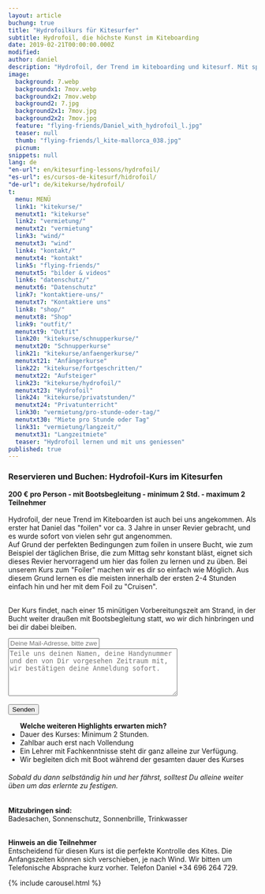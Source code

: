 ```yaml
---
layout: article
buchung: true
title: "Hydrofoilkurs für Kitesurfer"
subtitle: Hydrofoil, die höchste Kunst im Kiteboarding
date: 2019-02-21T00:00:00.000Z
modified: 
author: daniel
description: "Hydrofoil, der Trend im kiteboarding und kitesurf. Mit speziellem Board, kurzem Mast und Begleitung durch Boot sehr schnell zu lernen"
image: 
  background: 7.webp
  backgroundx1: 7mov.webp
  backgroundx2: 7mov.webp
  background2: 7.jpg
  background2x1: 7mov.jpg
  background2x2: 7mov.jpg
  feature: "flying-friends/Daniel_with_hydrofoil_l.jpg"
  teaser: null
  thumb: "flying-friends/l_kite-mallorca_038.jpg"
  picnum: 
snippets: null
lang: de
"en-url": en/kitesurfing-lessons/hydrofoil/
"es-url": es/cursos-de-kitesurf/hidrofoil/
"de-url": de/kitekurse/hydrofoil/
t: 
  menu: MENÜ
  link1: "kitekurse/"
  menutxt1: "kitekurse"
  link2: "vermietung/"
  menutxt2: "vermietung"
  link3: "wind/"
  menutxt3: "wind"
  link4: "kontakt/"
  menutxt4: "kontakt"
  link5: "flying-friends/"
  menutxt5: "bilder & videos"
  link6: "datenschutz/"
  menutxt6: "Datenschutz"
  link7: "kontaktiere-uns/"
  menutxt7: "Kontaktiere uns"
  link8: "shop/"
  menutxt8: "Shop"
  link9: "outfit/"
  menutxt9: "Outfit"
  link20: "kitekurse/schnupperkurse/"
  menutxt20: "Schnupperkurse"
  link21: "kitekurse/anfaengerkurse/"
  menutxt21: "Anfängerkurse"
  link22: "kitekurse/fortgeschritten/"
  menutxt22: "Aufsteiger"
  link23: "kitekurse/hydrofoil/"
  menutxt23: "Hydrofoil"
  link24: "kitekurse/privatstunden/"
  menutxt24: "Privatunterricht"
  link30: "vermietung/pro-stunde-oder-tag/"
  menutxt30: "Miete pro Stunde oder Tag"
  link31: "vermietung/langzeit/"
  menutxt31: "Langzeitmiete"
  teaser: "Hydrofoil lernen und mit uns geniessen"
published: true
---
```


<div id="bookingKitContainer" data-lang="de" data-e="7c3c03c88baf5046b46ba5f066833855" data-cw="a03e5048263685b2ea6fd19deb2b34a8"></div>
<script src="https://30082ea380c1c2256da3a9a1643d7a72.widget.bookingkit.net/bkscript/a03e5048263685b2ea6fd19deb2b34a8/?lang=de&e=7c3c03c88baf5046b46ba5f066833855" async></script>
<noscript><h3>Reservieren und Buchen: Hydrofoil-Kurs im Kitesurfen</h3>
 
<strong>200 € pro Person - mit Bootsbegleitung - minimum 2 Std. - maximum 2 Teilnehmer</strong><br><br>
<span>Hydrofoil, der neue Trend im Kiteboarden ist auch bei uns angekommen. Als erster hat Daniel das "foilen" vor ca. 3 Jahre in unser Revier gebracht, und es wurde sofort von vielen sehr gut angenommen.<br>
Auf Grund der perfekten Bedingungen zum foilen in unsere Bucht, wie zum Beispiel der täglichen Brise, die zum Mittag sehr konstant bläst, eignet sich dieses Revier hervorragend um hier das foilen zu lernen und zu üben. 
Bei unserem Kurs zum "Foiler" machen wir es dir so einfach wie Möglich. Aus diesem Grund lernen es die meisten innerhalb der ersten 2-4 Stunden einfach hin und her mit dem Foil zu "Cruisen".<br><br>

Der Kurs findet, nach einer 15 minütigen Vorbereitungszeit am Strand, in der Bucht weiter draußen mit Bootsbegleitung statt, wo wir dich hinbringen und bei dir dabei bleiben.</span>
<div class="item">
<form method="POST" action="https://formspree.io/team@kite-mallorca.com">
  <input type="email" name="_replyto" placeholder="Deine Mail-Adresse, bitte zweimal kontrolieren" required>
  <input type="hidden" name="_subject" value="Reservierungsanfrage für Hydrofoilkurs im Kitesurfen">
  <textarea name="body" cols="40" rows="6" placeholder="Teile uns deinen Namen, deine Handynummer und den von Dir vorgesehen Zeitraum mit, wir bestätigen deine Anmeldung sofort."></textarea>
  <span></span><br><br>
  <input type="hidden" name="_next" value="{{ site.url }}/de/danke">
  <input type="submit" value="Senden">
</form>
<ul title="Weitere Highlights bei diesem Kurs"><strong>Welche weiteren Highlights erwarten mich?</strong>
  <li>Dauer des Kurses: Minimum 2 Stunden.</li>
  <li>Zahlbar auch erst nach Vollendung</li>
  <li>Ein Lehrer mit Fachkenntnisse steht dir ganz alleine zur Verfügung.</li>
  <li>Wir begleiten dich mit Boot während der gesamten dauer des Kurses</li>
</ul>
<H6>
Sobald du dann selbständig hin und her fährst, solltest Du alleine weiter üben um das erlernte zu festigen.</H6>
<span><strong>Mitzubringen sind:</strong><br>
Badesachen, Sonnenschutz, Sonnenbrille, Trinkwasser</span><br><br>

<span><strong>Hinweis an die Teilnehmer</strong><br>
Entscheidend für diesen Kurs ist die perfekte Kontrolle des Kites.
Die Anfangszeiten können sich verschieben, je nach Wind. Wir bitten um Telefonische Absprache kurz vorher. Telefon Daniel +34 696 264 729.</span>
</div>

{% include carousel.html %}

</noscript>